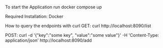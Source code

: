 To start the Application run 
docker compose up 

Required Installation: Docker

How to query the endpoints with curl
GET: curl http://localhost:8090/list

POST: curl -d '{"key":"some key", "value":"some value"}' -H 'Content-Type: application/json' http://localhost:8090/add
